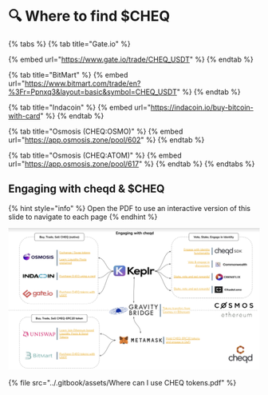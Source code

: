 # 🔍 Where to find $CHEQ



{% tabs %}
{% tab title="Gate.io" %}


{% embed url="https://www.gate.io/trade/CHEQ_USDT" %}
{% endtab %}

{% tab title="BitMart" %}
{% embed url="https://www.bitmart.com/trade/en?%3Fr=Ppnxq3&layout=basic&symbol=CHEQ_USDT" %}
{% endtab %}

{% tab title="Indacoin" %}
{% embed url="https://indacoin.io/buy-bitcoin-with-card" %}
{% endtab %}

{% tab title="Osmosis (CHEQ:OSMO)" %}
{% embed url="https://app.osmosis.zone/pool/602" %}
{% endtab %}

{% tab title="Osmosis (CHEQ:ATOM)" %}
{% embed url="https://app.osmosis.zone/pool/617" %}
{% endtab %}
{% endtabs %}

## Engaging with cheqd & $CHEQ

{% hint style="info" %}
Open the PDF to use an interactive version of this slide to navigate to each page
{% endhint %}

![Image outlining where and how to engage with cheqd](<../.gitbook/assets/How to engage with cheqd.png>)

{% file src="../.gitbook/assets/Where can I use CHEQ tokens.pdf" %}




